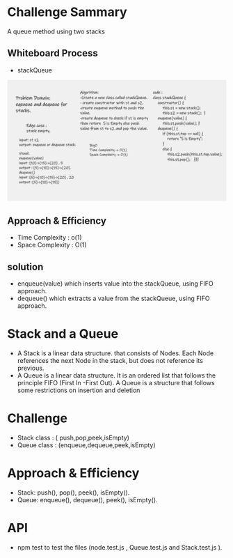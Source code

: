 
# Challenge Sammary
A queue method using two stacks

## Whiteboard Process
- stackQueue 

![stackQueue](stackQueue.jpg)

## Approach & Efficiency

- Time Complexity : o(1)
- Space Complexity : O(1)

## solution

- enqueue(value) which inserts value into the stackQueue, using FIFO approach.
- dequeue() which extracts a value from the stackQueue, using FIFO approach.



# Stack and a Queue

- A Stack is a linear data structure. that consists of Nodes. Each Node references 
the next Node in the stack, but does not reference its previous.
- A Queue is a linear data structure. It is an ordered list that follows the 
principle FIFO (First In -First Out). A Queue is a structure that follows some 
restrictions on insertion and deletion

# Challenge

-  Stack class : ( push,pop,peek,isEmpty) 
- Queue class : (enqueue,dequeue,peek,isEmpty) 

# Approach & Efficiency
- Stack: push(), pop(), peek(), isEmpty().
- Queue: enqueue(), dequeue(), peek(), isEmpty().

# API
- npm test to test the files (node.test.js , Queue.test.js and Stack.test.js ).

